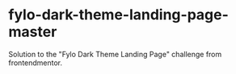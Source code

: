 # fylo-dark-theme-landing-page-master
 Solution to the "Fylo Dark Theme Landing Page" challenge from frontendmentor.
